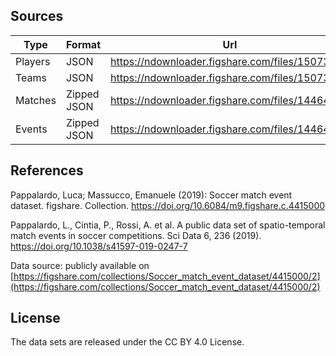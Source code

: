 ## Sources

| Type | Format | Url |
|------|--------|-----|
| Players | JSON | https://ndownloader.figshare.com/files/15073721 |
| Teams | JSON | https://ndownloader.figshare.com/files/15073697 |
| Matches | Zipped JSON | https://ndownloader.figshare.com/files/14464622 |
| Events | Zipped JSON | https://ndownloader.figshare.com/files/14464685 |  


## References

Pappalardo, Luca; Massucco, Emanuele (2019): Soccer match event dataset. figshare. Collection. https://doi.org/10.6084/m9.figshare.c.4415000

Pappalardo, L., Cintia, P., Rossi, A. et al. A public data set of spatio-temporal match events in soccer competitions. Sci Data 6, 236 (2019). https://doi.org/10.1038/s41597-019-0247-7

Data source: publicly available on [https://figshare.com/collections/Soccer_match_event_dataset/4415000/2](https://figshare.com/collections/Soccer_match_event_dataset/4415000/2)

## License

The data sets are released under the CC BY 4.0 License.